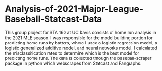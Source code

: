# Analysis-of-2021-Major-League-Baseball-Statcast-Data

This group project for STA 160 at UC Davis consists of home run analysis in the 2021 MLB season. I was responsible for the model building portion for predicting home runs by batters, where I used a logistic regression model, a logistic generalized additive model, and neural networks model. I calculated the misclassification rates to determine which is the best model for predicting home runs. The data is collected through the baseball-scraper package in python which webscrapes from Statcast and Fangraphs. 
